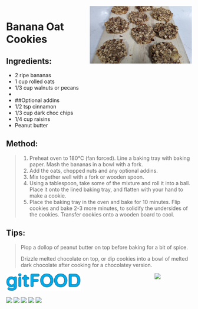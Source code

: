  <img src="bananaoatcookies/images/main.jpg" width="55%" align="right" />

# Banana Oat Cookies

## Ingredients:

- 2 ripe bananas
- 1 cup rolled oats
- 1/3 cup walnuts or pecans
- 
- ##Optional addins
- 1/2 tsp cinnamon
- 1/3 cup dark choc chips
- 1/4 cup raisins
- Peanut butter

## Method:

> 1. Preheat oven to 180°C (fan forced). Line a baking tray with baking paper. Mash the bananas in a bowl with a fork.
> 2. Add the oats, chopped nuts and any optional addins.
> 3. Mix together well with a fork or wooden spoon.
> 4. Using a tablespoon, take some of the mixture and roll it into a ball. Place it onto the lined baking tray, and flatten with your hand to make a cookie.
> 5. Place the baking tray in the oven and bake for 10 minutes. Flip cookies and bake 2-3 more minutes, to solidify the undersides of the cookies. Transfer cookies onto a wooden board to cool.

## Tips:

> Plop a dollop of peanut butter on top before baking for a bit of spice.
> 
> Drizzle melted chocolate on top, or dip cookies into a bowl of melted dark chocolate after cooking for a chocolatey version.

<img src="../images/logo_sm.png" width="40%" />

<img src="https://profile-counter.glitch.me/gitfood_bananaoatcookies/count.svg" width="20%" align="right" />

<img src="https://img.shields.io/badge/tag-baked-blue.svg" /> <img src="https://img.shields.io/badge/tag-breakfast-blue.svg" /> <img src="https://img.shields.io/badge/tag-dessert-blue.svg" /> <img src="https://img.shields.io/badge/tag-snack-blue.svg" /> <img src="https://img.shields.io/badge/tag-great-blue.svg" /> 
